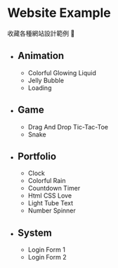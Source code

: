 # Website Example

收藏各種網站設計範例 📖

* ## Animation
    * Colorful Glowing Liquid
    * Jelly Bubble
    * Loading
* ## Game
    * Drag And Drop Tic-Tac-Toe
    * Snake
* ## Portfolio
    * Clock
    * Colorful Rain
    * Countdown Timer
    * Html CSS Love
    * Light Tube Text
    * Number Spinner
* ## System
    * Login Form 1
    * Login Form 2
